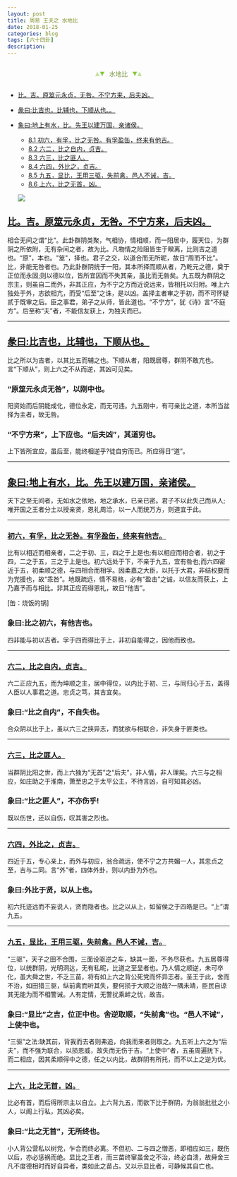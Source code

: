 ```yaml
---
layout: post
title: 周易 王夫之 水地比
date: 2018-01-25
categories: blog
tags: [六十四卦]
description: 
---
```


<span id = "jump"></span>


<section style="margin: 0px auto; text-align: center;">
    <section class="xhr" style="width: 0px; height: 0px; border-left: 5px solid transparent; border-right: 5px solid transparent; border-bottom: 10px solid rgb(135, 201, 67); display: inline-block; opacity: 0.5; border-top-color: rgb(135, 201, 67);"></section>
    <section class="xhr" style="width: 0px; height: 0px; border-left: 5px solid transparent; border-right: 5px solid transparent; border-top: 10px solid rgb(135, 201, 67); display: inline-block; margin-left: -3px; border-bottom-color: rgb(135, 201, 67);"></section>
    <section style="
margin-left: 0.5em;
display: inline-block;">
        <p>
            <span style="color: rgb(118, 146, 60);">水地比</span>
        </p>
    </section>
    <section class="xhr" style="margin-left: 0.5em; width: 0px; height: 0px; border-left: 5px solid transparent; border-right: 5px solid transparent; border-top: 10px solid rgb(135, 201, 67); display: inline-block; border-bottom-color: rgb(135, 201, 67);"></section>
    <section class="xhr" style="width: 0px; height: 0px; border-left: 5px solid transparent; border-right: 5px solid transparent; border-bottom: 10px solid rgb(135, 201, 67); display: inline-block; opacity: 0.5; margin-left: -3px; border-top-color: rgb(135, 201, 67);"></section>
</section>

- [比。吉。原筮元永贞，无咎。不宁方来，后夫凶。](#jump丈人吉)
- [彖曰:比吉也，比辅也，下顺从也。。](#jump众也)
- [象曰:地上有水，比。先王以建万国，亲诸侯。](#jump地中有水)
  - [8.1 初六，有孚，比之无咎。有孚盈缶，终来有他吉。](#jump比之无咎)
  - [8.2 六二，比之自内，贞吉。](#jump比之自内)
  - [8.3 六三，比之匪人。](#jump比之匪人)
  - [8.4 六四，外比之，贞吉。](#jump外比之)
  - [8.5 九五，显比，王用三驱，失前禽。邑人不诫，吉。](#jump王用三驱)
  - [8.6 上六，比之无首，凶。](#jump比之无首)
  
  ![](http://www.guoyi360.com/uploads/allimg/130321/1-130321105024611.jpg)
 
 
 
<span id = "jump原览元永贞"></span>
## [比。吉。原筮元永贞，无咎。不宁方来，后夫凶。](#jump)
相合无间之谓“比”。此卦群阴类聚，气相协，情相顺，而一阳居中，履天位，为群阴之所依附，无有杂间之者，故为比。凡物情之险阻皆生于睽离，比则吉之道也。“原”，本也。"筮"，择也。君子之交，以道合而无所昵，故日“周而不比”。比，非能无咎者也。乃此卦群阴统于一阳，其本所择而顺从者，乃乾元之德，奠于正位而永固;则以德以位，皆所宜因而不失其亲，虽比而无咎矣。九五既为群阴之宗主，则虽自二而外，非其正应，为不宁之方而近说远来，皆相托以归附。唯上六独处于外，志欲相亢，而受“后至”之诛，是以凶。盖择主者审之于初，而不可怀疑贰于既审之后。臣之事君，弟子之从师，皆此道也。“不宁方”，犹《诗》言“不庭方”。后至称“夫”者，不能信友获上，为独夫而已。

----

<span id = "jump比吉也"></span>
## [彖曰:比吉也，比辅也，下顺从也。](#jump)
比之所以为吉者，以其比五而辅之也。下顺从者，阳既居尊，群阴不敢亢也。言“下顺从”，则上六之不从而逆，其凶可见矣。

### “原筮元永贞无咎”，以刚中也。
阳资始而后阴能成化，德位永定，而无可违。九五刚中，有可亲比之道，本所当盆择为主者，故无咎。

### “不宁方来”，上下应也。“后夫凶”，其道穷也。
上下皆所宜应，虽后至，能终相逆乎?徒自穷而已。所应得日“道”。

----

<span id = "jump地上有水"></span>
## [象曰:地上有水，比。先王以建万国，亲诸侯。](#jump)
天下之至无间者，无如水之依地，地之承水，已亲已密。君子不以此失己而从人;唯开国之王者分土以授亲贤，恩礼周洽，以一人而统万方，则道宜于此。

----

<span id = "jump比之无咎"></span>
### [初六，有孚，比之无咎。有孚盈缶，终来有他吉。](#jump)
比有以相近而相亲者，二之于初、三，四之于上是也;有以相应而相合者，初之于四，二之于五，三之于上是也。初六远处于下，不亲于九五，宜有咎也;而六四密近于五，初柔顺之德，与四相合而相孚。因柔嘉之大臣，以托于大君，非结权要而为党援也，故“乖咎”。地既疏远，情不易格，必有“盈击”之诚，以信友而获上，上乃嘉予而与相比。非其正应而得恩礼，故日“他吉”。


[缶：烧饭的锅] 
  
  
### 象曰:比之初六，有他吉也。
四非能与初以吉者。孚于四而得比于上，非初自能得之，因他而致也。

----

<span id = "jump比之自内"></span>
### [六二，比之自内，贞吉。](#jump)
六二正应九五，而为坤顺之主，居中得位，以内比于初、三，与同归心于五，盖得人臣以人事君之道。忠贞之笃，其吉宜矣。

### 象曰:“比之自内”，不自失也。
合众阴以比于上，虽以六三之挟异志，而犹欲与相联合，非失身于匪类也。

----

<span id = "jump比之匪人"></span>
### [六三，比之匪人。](#jump)      
当群阴比阳之世，而上六独为“无首”之“后夫”，非人情，非人理矣。六三与之相应，如庄助之于淮南，萧至忠之于太平公主，不待言凶，自可知其必凶。

### 象曰:“比之匪人”，不亦伤乎!
既以伤世，还以自伤，叹其害之烈也。

----

<span id = "jump外比之"></span>
### [六四，外比之，贞吉。](#jump)   
四近于五，专心亲上，而外与初应，翁合疏远，使不宁之方共媚一人，其忠贞之至，吉与二同。言“外”者，四体外卦，则以内卦为外也。

### 象曰:外比于贤，以从上也。
初六托迹远而不妄说人，贤而隐者也。比之以从上，如留侯之于四皓是已。“上”谓九五。

  
----

<span id = "jump王用三驱"></span>
### [九五，显比，王用三驱，失前禽。邑人不诫，吉。](#jump)  
“三驱”，天子之田不合围，三面设驱逆之车，缺其一面，不务尽获也。九五居尊得位，以统群阴，光明洞达，无有私昵，比道之至显者也。乃人情之顺逆，未可卒化，虽大舜之世，不乏三苗，将有如上六之背公死党而怀异志者。圣王于此，舍而不治，如田猎三驱，纵前禽而听其失，要何损于大顺之治哉?一隅未靖，臣民自谅其无能为而不相警诫。人有定情，无警扰乘衅之忧，故吉。

  
### 象曰:“显比”之吉，位正中也。舍逆取顺，“失前禽”也。“邑人不诫”，上使中也。
“三驱”之法:缺其前，背我而去者则弗追，向我而来者则取之。九五听上六之为“后夫”，而不强为联合，以损恩威，故失而无伤于吉。“上使中”者，五虽周遍抚下，而二相应，因其柔顺得中之德，任之以内比，故群阴有所托，而不以上之逆为优。

  
----

<span id = "jump比之无首"></span>
### [ 上六，比之无首，凶。](#jump)    
比必有首，而后得所宗主以自立。上六背九五，而欲下比于群阴，为翁翁批批之小人，以阁上行私，其凶必矣。

### 象曰:“比之无首”，无所终也。
小人背公营私以树党，乍合而终必离。不但初、二与四之憎恶，即相应如三，既伤以后，亦必惩祸而绝。显比之王者，而三苗终窜虽舍之不治，终必自溃，故舜舍三凡不度德相时而好自异者，类如此之苗占。又以示显比者，可静候其自亡也。


  
  
  
  
  
  
  
  
